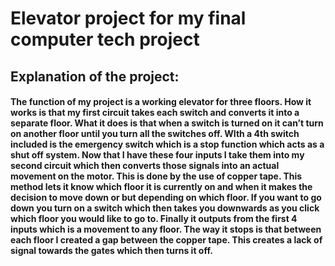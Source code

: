 # Elevator project for my final computer tech project
## Explanation of the project: 
#### The function of my project is a working elevator for three floors. How it works is that my first circuit takes each switch and converts it into a separate floor. What it does is that when a switch is turned on it can’t turn on another floor until you turn all the switches off. WIth a 4th switch included is the emergency switch which is a stop function which acts as a shut off system. Now that I have these four inputs I take them into my second circuit which then converts those signals into an actual movement on the motor. This is done by the use of copper tape. This method lets it know which floor it is currently on and when it makes the decision to move down or but depending on which floor. If you want to go down you turn on a switch which then takes you downwards as you click which floor you would like to go to. Finally it outputs from the first 4 inputs which is a movement to any floor. The way it stops is that between each floor I created a gap between the copper tape. This creates a lack of signal towards the gates which then turns it off.
